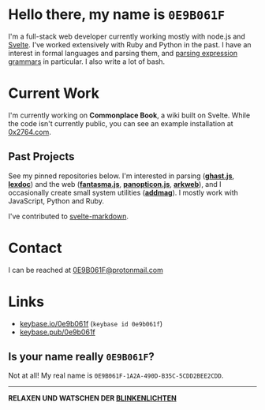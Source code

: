 # Hello there, my name is `0E9B061F`

I'm a full-stack web developer currently working mostly with node.js and
[Svelte](https://github.com/sveltejs/svelte). I've worked extensively with Ruby
and Python in the past. I have an interest in formal languages and parsing them,
and [parsing expression
grammars](https://en.wikipedia.org/wiki/Parsing_expression_grammar) in
particular. I also write a lot of bash.

# Current Work

I'm currently working on **Commonplace Book**, a wiki built on Svelte. While the
code isn't currently public, you can see an example installation at
[0x2764.com](https://0x2764.com).

## Past Projects

See my pinned repositories below. I'm interested in parsing (**[ghast.js](https://github.com/0E9B061F/ghast.js)**,
**[lexdoc](https://github.com/0E9B061F/lexdoc)**) and the web (**[fantasma.js](https://github.com/0E9B061F/fantasma.js)**, **[panopticon.js](https://github.com/0E9B061F/panopticon.js)**, **[arkweb](https://github.com/0E9B061F/arkweb)**), and I occasionally create small system utilities (**[addmag](https://github.com/0E9B061F/addmag)**). I mostly work with JavaScript, Python and Ruby.

I've contributed to [svelte-markdown](https://github.com/pablo-abc/svelte-markdown).

# Contact

I can be reached at 0E9B061F@protonmail.com

# Links

* [keybase.io/0e9b061f](https://keybase.io/0e9b061f) (`keybase id 0e9b061f`)
* [keybase.pub/0e9b061f](https://keybase.pub/0e9b061f)

## Is your name really `0E9B061F`?

Not at all! My real name is `0E9B061F-1A2A-490D-B35C-5CDD2BEE2CDD`.

---

**RELAXEN UND WATSCHEN DER
[BLINKENLICHTEN](https://en.wikipedia.org/wiki/Blinkenlights)**
